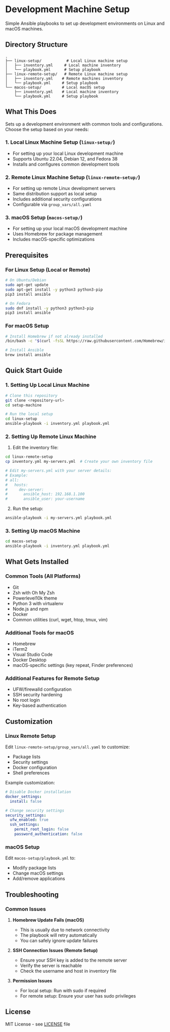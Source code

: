 # Development Machine Setup

Simple Ansible playbooks to set up development environments on Linux and macOS machines.

## Directory Structure

```
.
├── linux-setup/           # Local Linux machine setup
│   ├── inventory.yml     # Local machine inventory
│   └── playbook.yml      # Setup playbook
├── linux-remote-setup/   # Remote Linux machine setup
│   ├── inventory.yml    # Remote machines inventory
│   └── playbook.yml     # Setup playbook
└── macos-setup/         # Local macOS setup
    ├── inventory.yml    # Local machine inventory
    └── playbook.yml     # Setup playbook
```

## What This Does

Sets up a development environment with common tools and configurations. Choose the setup based on your needs:

### 1. Local Linux Machine Setup (`linux-setup/`)
- For setting up your local Linux development machine
- Supports Ubuntu 22.04, Debian 12, and Fedora 38
- Installs and configures common development tools

### 2. Remote Linux Machine Setup (`linux-remote-setup/`)
- For setting up remote Linux development servers
- Same distribution support as local setup
- Includes additional security configurations
- Configurable via `group_vars/all.yaml`

### 3. macOS Setup (`macos-setup/`)
- For setting up your local macOS development machine
- Uses Homebrew for package management
- Includes macOS-specific optimizations

## Prerequisites

### For Linux Setup (Local or Remote)
```bash
# On Ubuntu/Debian
sudo apt-get update
sudo apt-get install -y python3 python3-pip
pip3 install ansible

# On Fedora
sudo dnf install -y python3 python3-pip
pip3 install ansible
```

### For macOS Setup
```bash
# Install Homebrew if not already installed
/bin/bash -c "$(curl -fsSL https://raw.githubusercontent.com/Homebrew/install/HEAD/install.sh)"

# Install Ansible
brew install ansible
```

## Quick Start Guide

### 1. Setting Up Local Linux Machine
```bash
# Clone this repository
git clone <repository-url>
cd setup-machine

# Run the local setup
cd linux-setup
ansible-playbook -i inventory.yml playbook.yml
```

### 2. Setting Up Remote Linux Machine
1. Edit the inventory file:
```bash
cd linux-remote-setup
cp inventory.yml my-servers.yml  # Create your own inventory file

# Edit my-servers.yml with your server details:
# Example:
# all:
#   hosts:
#     dev-server:
#       ansible_host: 192.168.1.100
#       ansible_user: your-username
```

2. Run the setup:
```bash
ansible-playbook -i my-servers.yml playbook.yml
```

### 3. Setting Up macOS Machine
```bash
cd macos-setup
ansible-playbook -i inventory.yml playbook.yml
```

## What Gets Installed

### Common Tools (All Platforms)
- Git
- Zsh with Oh My Zsh
- Powerlevel10k theme
- Python 3 with virtualenv
- Node.js and npm
- Docker
- Common utilities (curl, wget, htop, tmux, vim)

### Additional Tools for macOS
- Homebrew
- iTerm2
- Visual Studio Code
- Docker Desktop
- macOS-specific settings (key repeat, Finder preferences)

### Additional Features for Remote Setup
- UFW/firewalld configuration
- SSH security hardening
- No root login
- Key-based authentication

## Customization

### Linux Remote Setup
Edit `linux-remote-setup/group_vars/all.yaml` to customize:
- Package lists
- Security settings
- Docker configuration
- Shell preferences

Example customization:
```yaml
# Disable Docker installation
docker_settings:
  install: false

# Change security settings
security_settings:
  ufw_enabled: true
  ssh_settings:
    permit_root_login: false
    password_authentication: false
```

### macOS Setup
Edit `macos-setup/playbook.yml` to:
- Modify package lists
- Change macOS settings
- Add/remove applications

## Troubleshooting

### Common Issues

1. **Homebrew Update Fails (macOS)**
   - This is usually due to network connectivity
   - The playbook will retry automatically
   - You can safely ignore update failures

2. **SSH Connection Issues (Remote Setup)**
   - Ensure your SSH key is added to the remote server
   - Verify the server is reachable
   - Check the username and host in inventory file

3. **Permission Issues**
   - For local setup: Run with sudo if required
   - For remote setup: Ensure your user has sudo privileges

## License

MIT License - see [LICENSE](./LICENSE) file